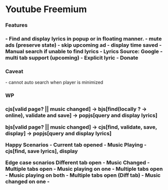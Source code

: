 <h1>Youtube Freemium</h1>

<h3>Features<h3>
- Find and display lyrics in popup or in floating manner.
- mute ads (preserve state)
- skip upcoming ad
- display time saved
- Manual search if unable to find lyrics
- Lyrics Source: Google
- multi tab support (upcoming)
- Explicit lyric
- Donate

<h3>Caveat</h3>
- cannot auto search when player is minimized


<h3>WP<h3>

cjs[valid page? || music changed] -> bjs[find(locally ? -> online), validate and save] -> popjs[query and display lyrics]

bjs[valid page? || music changed] -> cjs[find, validate, save, display] -> popjs[query and display lyrics]

Happy Scenarios - 
Current tab opened - Music Playing
				   - cjs[find, save lyrics], display

Edge case scnarios
Different tab open - Music Changed -
Multiple tabs open - Music playing on one - 
Multiple tabs open - Music playing on both - 
Multiple tabs open (Diff tab) - Music changed on one -